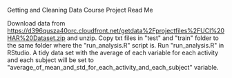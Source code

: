 Getting and Cleaning Data Course Project Read Me

Download data from https://d396qusza40orc.cloudfront.net/getdata%2Fprojectfiles%2FUCI%20HAR%20Dataset.zip and unzip.
Copy txt files in "test" and "train" folder to the same folder where the "run_analysis.R" script is.
Run "run_analysis.R" in RStudio.
A tidy data set with the average of each variable for each activity and each subject will be set to "average_of_mean_and_std_for_each_activity_and_each_subject" variable.
